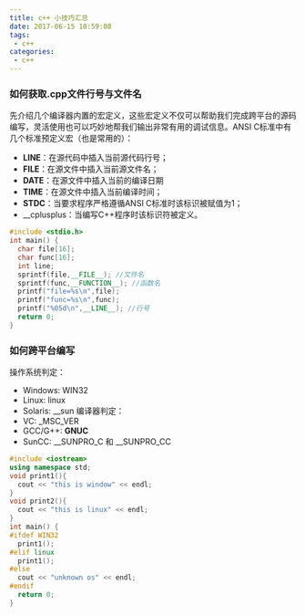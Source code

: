 ```yaml
---
title: c++ 小技巧汇总
date: 2017-06-15 10:59:08
tags:
 - c++
categories:
 - c++
---
```


### 如何获取.cpp文件行号与文件名
先介绍几个编译器内置的宏定义，这些宏定义不仅可以帮助我们完成跨平台的源码编写，灵活使用也可以巧妙地帮我们输出非常有用的调试信息。ANSI C标准中有几个标准预定义宏（也是常用的）：
- __LINE__：在源代码中插入当前源代码行号；
- __FILE__：在源文件中插入当前源文件名；
- __DATE__：在源文件中插入当前的编译日期
- __TIME__：在源文件中插入当前编译时间；
- __STDC__：当要求程序严格遵循ANSI C标准时该标识被赋值为1；
- __cplusplus：当编写C++程序时该标识符被定义。

```c++
#include <stdio.h>  
int main() {  
  char file[16];  
  char func[16];  
  int line;   
  sprintf(file,__FILE__); //文件名  
  sprintf(func,__FUNCTION__); //函数名  
  printf("file=%s\n",file);  
  printf("func=%s\n",func);  
  printf("%05d\n",__LINE__); //行号   
  return 0;  
}
```

### 如何跨平台编写
操作系统判定： 
- Windows: WIN32 
- Linux: linux 
- Solaris: __sun
编译器判定： 
- VC: _MSC_VER 
- GCC/G++: __GNUC__ 
- SunCC: __SUNPRO_C 和 __SUNPRO_CC

```c++
#include <iostream>
using namespace std;
void print1(){
  cout << "this is window" << endl;
}
void print2(){
  cout << "this is linux" << endl;
}
int main() {
#ifdef WIN32
  print1();
#elif linux
  print1();
#else
  cout << "unknown os" << endl;
#endif
  return 0;
}
```

